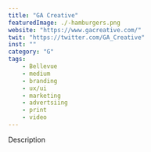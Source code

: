 ```yaml
---
title: "GA Creative"
featuredImage: ./-hamburgers.png
website: "https://www.gacreative.com/"
twit: "https://twitter.com/GA_Creative"
inst: ""
category: "G"
tags:
    - Bellevue
    - medium
    - branding
    - ux/ui
    - marketing
    - advertsiing
    - print
    - video
---
```


Description
